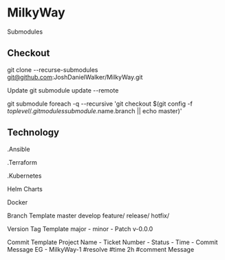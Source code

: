 # MilkyWay
Submodules

## Checkout
git clone --recurse-submodules  git@github.com:JoshDanielWalker/MilkyWay.git

Update
git submodule update --remote

git submodule foreach -q --recursive 'git checkout $(git config -f $toplevel/.gitmodules submodule.$name.branch || echo master)'

## Technology

.Ansible

.Terraform

.Kubernetes

Helm Charts

Docker

Branch Template
master
develop
feature/
release/
hotfix/

Version Tag Template
major - minor - Patch
v-0.0.0

Commit Template
Project Name - Ticket Number	- Status - Time	- Commit Message
EG - MilkyWay-1 #resolve #time 2h #comment Message
